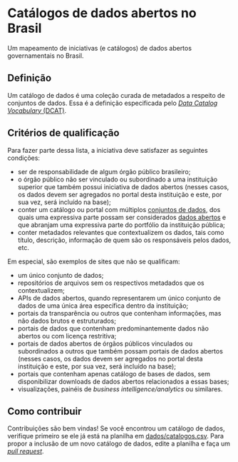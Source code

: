 # Catálogos de dados abertos no Brasil

Um mapeamento de iniciativas (e catálogos) de dados abertos governamentais no Brasil.

## Definição

Um catálogo de dados é uma coleção curada de metadados a respeito de conjuntos de dados. Essa é a definição especificada pelo [*Data Catalog Vocabulary* (DCAT)](https://www.w3.org/TR/vocab-dcat/#class-catalog).

## Critérios de qualificação

Para fazer parte dessa lista, a iniciativa deve satisfazer as seguintes condições:

* ser de responsabilidade de algum órgão público brasileiro;
* o órgão público não ser vinculado ou subordinado a uma instituição superior que também possui iniciativa de dados abertos (nesses casos, os dados devem ser agregados no portal desta instituição e este, por sua vez, será incluído na base);
* conter um catálogo ou portal com múltiplos [conjuntos de dados](http://dados.gov.br/paginas/faq/#q10), dos quais uma expressiva parte possam ser considerados [dados abertos](http://dados.gov.br/pagina/dados-abertos) e que abranjam uma expressiva parte do portfólio da instituição pública;
* conter metadados relevantes que contextualizem os dados, tais como título, descrição, informação de quem são os responsáveis pelos dados, etc.

Em especial, são exemplos de sites que não se qualificam:

* um único conjunto de dados;
* repositórios de arquivos sem os respectivos metadados que os contextualizem;
* APIs de dados abertos, quando representarem um único conjunto de dados de uma única área específica dentro da instituição;
* portais da transparência ou outros que contenham informações, mas não dados brutos e estruturados;
* portais de dados que contenham predominantemente dados não abertos ou com licença restritiva;
* portais de dados abertos de órgãos públicos vinculados ou subordinados a outros que também possam portais de dados abertos (nesses casos, os dados devem ser agregados no portal desta instituição e este, por sua vez, será incluído na base);
* portais que contenham apenas catálogo de bases de dados, sem disponibilizar downloads de dados abertos relacionados a essas bases;
* visualizações, painéis de *business intelligence/analytics* ou similares.

## Como contribuir

Contribuições são bem vindas! Se você encontrou um catálogo de dados, verifique primeiro se ele já está na planilha em [dados/catalogos.csv](master/dados/catalogos.csv). Para propor a inclusão de um novo catálogo de dados, edite a planilha e faça um *[pull request](https://help.github.com/articles/about-pull-requests/)*.

